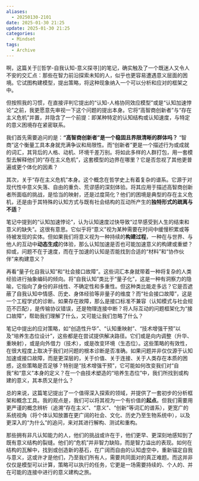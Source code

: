 ```yaml
---
aliases:
  - 20250130-2101
date: 2025-01-30 21:25
update: 2025-01-30 21:25
categories:
  - Mindset
tags:
  - Archive
---
```

啊，这篇关于[[哲学-自我认知-意义探寻]]的笔记，确实触及了一个既迷人又令人不安的交汇点：那些在智力前沿探索未知的人，似乎也更容易遭遇意义层面的困境。它试图构建模型，提出策略，将这种现象纳入一个可以分析和应对的框架之中。

但按照我的习惯，在直接评判它提出的“认知-人格协同效应模型”或是“认知加速悖论”之前，我更愿意先审视一下这个问题的提出本身。它将“高智商创新者”与“存在主义危机”并置，并隐含了一个前提：即某种特定的认知结构或认知速度，与特定的意义困境存在紧密联系。

我们首先需要追问的是：**“高智商创新者”是一个稳固且界限清晰的群体吗？** “智商”这个衡量工具本身就充满争议和局限性。而“创新者”更是一个描述行为或成就的词汇，其背后的人格、动机、环境千差万别。将如此多样的人群打包，用一套模型去解释他们的“存在主义危机”，这套模型的边界在哪里？它是否忽视了其他更普遍或更个体化的因素？

其次，关于“存在主义危机”本身。这个概念在哲学史上有着复杂的谱系。它源于对现代性中意义失落、自由的重负、荒谬感的深刻体验。将其应用于描述高智商创新者所面临的挑战，是恰当的映射，还是过度简化？他们的困境是典型的存在主义危机，还是由于其特殊的认知方式与既有社会结构的互动所产生的**独特形式的疏离与不适**？

笔记中提到的“认知加速悖论”，认为认知速度过快导致“过早感受到人生的结束和意义的缺失”。这很有意思。它似乎将“意义”视为某种需要在时间中缓慢积累或等待被发现的实体。但如果我们将意义视为一种持续的**构建过程**，一种在与世界、与他人的互动中**动态生成**的体验，那么认知加速是否也可能加速意义的构建或重塑？抑或，问题不在于速度，而在于加速的认知是否能找到合适的“材料”和“协作伙伴”来构建意义？

再看“量子化自我认知”和“社会接口故障”。这些词汇本身就带着一种将复杂的人类经验进行抽象编码的倾向。将“自我认知”类比于“量子化”，这是一种有洞察力的隐喻，它指向了身份的非线性、不确定性和多重性。但这种类比能走多远？它是否遮蔽了自我认知中情感、历史、身体经验等非量子的维度？而“社会接口故障”，这是一个工程学式的诊断。如果存在故障，那么是接口标准不兼容（认知模式与社会规范不匹配），是传输协议错误，还是物理连接中断？将人际互动的问题框架化为“接口故障”，帮助我们理解了什么，又可能让我们忽略了什么？

笔记中提出的应对策略，如“创造性升华”、“认知重映射”、“技术增强干预”以及“培养生态位设计”，这些都是在尝试提供解决路径。它们或是向内调整（升华、重映射），或是向外借力（技术），或是改变环境（生态位）。这些策略的有效性，在很大程度上取决于我们对问题的根本诊断是否准确。如果问题并非仅仅源于认知加速或接口故障，而是更深层的，关于价值、关于连接、关于人类存在本质的困惑，这些策略是否足够？特别是“技术增强干预”，它可能如何改变我们对“自我”和“意义”本身的定义？在一个由技术塑造的“培养生态位”中，我们所找到或构建的意义，其本质又是什么？

总的来说，这篇笔记提出了一个值得深入探索的领域，并提供了一套初步的分析框架和概念工具。我的观点是，我们可以将其视为一个有价值的**起点**。但我们需要用更严谨的概念辨析（追溯“存在主义”、“意义”、“创新”等词汇的谱系），更宽广的系统视角（将个体认知放置在更广阔的社会、文化、历史乃至生物系统中），以及更深入的“为什么”的追问，来对其进行解构、测试和重构。

那些拥有非凡认知能力的人，他们的挑战或许在于，他们更早、更深刻地感知到了既有意义结构的裂缝。他们的“危机”并非智力缺陷，而是智力溢出的表现。如何在结构的瓦解中，找到或创造新的基石，在广阔而自由的认知虚空中，重新锚定自我与意义，这或许才是他们，乃至我们所有人，需要共同面对的真正难题。而这并非仅仅是模型可以计算，策略可以执行的任务，它更是一场需要持续的、个人的、并在可能的连接中进行的意义建构之旅。